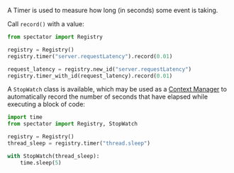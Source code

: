 A Timer is used to measure how long (in seconds) some event is taking.

Call `record()` with a value:

```python
from spectator import Registry

registry = Registry()
registry.timer("server.requestLatency").record(0.01)

request_latency = registry.new_id("server.requestLatency")
registry.timer_with_id(request_latency).record(0.01)
```

A `StopWatch` class is available, which may be used as a [Context Manager] to automatically record
the number of seconds that have elapsed while executing a block of code:

```python
import time
from spectator import Registry, StopWatch

registry = Registry()
thread_sleep = registry.timer("thread.sleep")

with StopWatch(thread_sleep):
    time.sleep(5)
```

[Context Manager]: https://docs.python.org/3/reference/datamodel.html#context-managers
